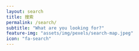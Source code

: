 ```yaml
---
layout: search
title: 搜索
permalink: /search/
subtitle: "What are you looking for?"
feature-img: "assets/img/pexels/search-map.jpeg"
icon: "fa-search"
---
```

